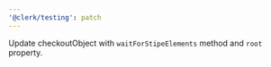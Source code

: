 ```yaml
---
'@clerk/testing': patch
---
```


Update checkoutObject with `waitForStipeElements` method and `root` property.
